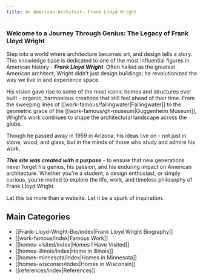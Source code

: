 ```yaml
---
title: An American Architect- Frank Lloyd Wright
---
```

### Welcome to a Journey Through Genius: The Legacy of Frank Lloyd Wright

Step into a world where architecture becomes art, and design tells a story. This knowledge base is dedicated to one of the most influential figures in American history - **_Frank Lloyd Wright_**. Often hailed as the greatest American architect, Wright didn’t just design buildings; he revolutionized the way we live in and experience space.

His vision gave rise to some of the most iconic homes and structures ever built - organic, harmonious creations that still feel ahead of their time. From the sweeping lines of [[work-famous/fallingwater|Fallingwater]] to the geometric grace of the [[work-famous/gh-museum|Guggenheim Museum]], Wright’s work continues to shape the architectural landscape across the globe.

Though he passed away in 1959 in Arizona, his ideas live on - not just in stone, wood, and glass, but in the minds of those who study and admire his work.

**_This site was created with a purpose_**  - to ensure that new generations never forget his genius, his passion, and his enduring impact on American architecture. Whether you're a student, a design enthusiast, or simply curious, you're invited to explore the life, work, and timeless philosophy of Frank Lloyd Wright.

Let this be more than a website. Let it be a spark of inspiration.

## Main Categories

* [[Frank-Lloyd-Wright-Bio/index|Frank Lloyd Wright Biography]]
* [[work-famous/index|Famous Work]]
* [[homes-visited/index|Homes I Have Visited]]
* [[homes-illinois/index|Home in Illinois]]
* [[homes-minnesota/index|Homes in Minnesota]]
* [[homes-wisconsin/index|Homes in Wisconsin]]
* [[references/index|References]]

